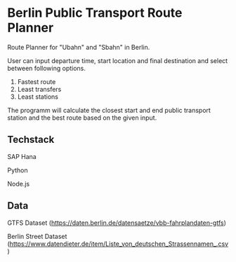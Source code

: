 # Berlin Public Transport Route Planner

Route Planner for "Ubahn" and "Sbahn" in Berlin.

User can input departure time, start location and final destination and select between following options.
1. Fastest route
2. Least transfers
3. Least stations

The programm will calculate the closest start and end public transport station and the best route based on the given input. 

## Techstack
SAP Hana

Python

Node.js

## Data
GTFS Dataset (https://daten.berlin.de/datensaetze/vbb-fahrplandaten-gtfs)

Berlin Street Dataset (https://www.datendieter.de/item/Liste_von_deutschen_Strassennamen_.csv)
